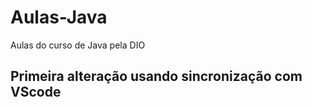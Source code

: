 # Aulas-Java
Aulas do curso de Java pela DIO
<h2> Primeira alteração usando sincronização com VScode </h2>